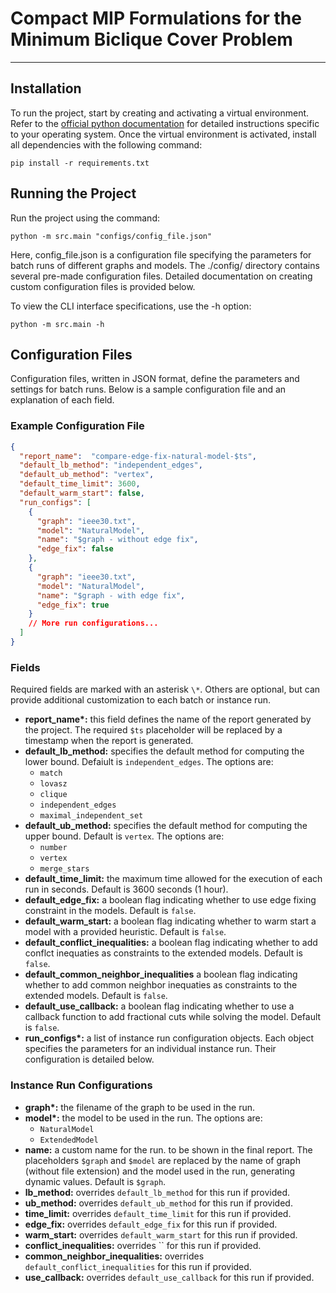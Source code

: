 # Compact MIP Formulations for the Minimum Biclique Cover Problem

---

## Installation

To run the project, start by creating and activating a virtual environment. Refer to the [official python documentation](https://docs.python.org/3/library/venv.html) for detailed instructions specific to your operating system. Once the virtual environment is activated, install all dependencies with the following command:

```commandline
pip install -r requirements.txt
```

## Running the Project

Run the project using the command:

```commandline
python -m src.main "configs/config_file.json"
```

Here, config_file.json is a configuration file specifying the parameters for batch runs of different graphs and models. The ./config/ directory contains several pre-made configuration files. Detailed documentation on creating custom configuration files is provided below.

To view the CLI interface specifications, use the -h option:

```commandline
python -m src.main -h
```

## Configuration Files

Configuration files, written in JSON format, define the parameters and settings for batch runs. Below is a sample configuration file and an explanation of each field.

### Example Configuration File

```json
{
  "report_name":  "compare-edge-fix-natural-model-$ts",
  "default_lb_method": "independent_edges",
  "default_ub_method": "vertex",
  "default_time_limit": 3600,
  "default_warm_start": false,
  "run_configs": [
    {
      "graph": "ieee30.txt",
      "model": "NaturalModel",
      "name": "$graph - without edge fix",
      "edge_fix": false
    },
    {
      "graph": "ieee30.txt",
      "model": "NaturalModel",
      "name": "$graph - with edge fix",
      "edge_fix": true
    }
    // More run configurations...
  ]
}
```

### Fields

Required fields are marked with an asterisk `\*`. Others are optional, but can provide additional customization to each batch or instance run.

- **report_name\*:** this field defines the name of the report generated by the project. The required `$ts` placeholder will be replaced by a timestamp when the report is generated.
- **default_lb_method:** specifies the default method for computing the lower bound. Defaiult is `independent_edges`. The options are:
  - `match`
  - `lovasz`
  - `clique`
  - `independent_edges`
  - `maximal_independent_set`
- **default_ub_method:** specifies the default method for computing the upper bound. Default is `vertex`. The options are:
  - `number`
  - `vertex`
  - `merge_stars`
- **default_time_limit:** the maximum time allowed for the execution of each run in seconds. Default is 3600 seconds (1 hour).
- **default_edge_fix:** a boolean flag indicating whether to use edge fixing constraint in the models. Default is `false`.
- **default_warm_start:** a boolean flag indicating whether to warm start a model with a provided heuristic. Default is `false`.
- **default_conflict_inequalities:** a boolean flag indicating whether to add conflct inequaties as constraints to the extended models. Default is `false`.
- **default_common_neighbor_inequalities** a boolean flag indicating whether to add common neighbor inequaties as constraints to the extended models. Default is `false`.
- **default_use_callback:** a boolean flag indicating whether to use a callback function to add fractional cuts while solving the model. Default is `false`.
- **run_configs\*:** a list of instance run configuration objects. Each object specifies the parameters for an individual instance run. Their configuration is detailed below.

### Instance Run Configurations

- **graph\*:** the filename of the graph to be used in the run.
- **model\*:** the model to be used in the run. The options are:
  - `NaturalModel`
  - `ExtendedModel`
- **name:** a custom name for the run. to be shown in the final report. The placeholders `$graph` and `$model` are replaced by the name of graph (without file extension) and the model used in the run, generating dynamic values. Default is `$graph`.
- **lb_method:** overrides `default_lb_method` for this run if provided.
- **ub_method:** overrides `default_ub_method` for this run if provided.
- **time_limit:** overrides `default_time_limit` for this run if provided.
- **edge_fix:** overrides `default_edge_fix` for this run if provided.
- **warm_start:** overrides `default_warm_start` for this run if provided.
- **conflict_inequalities:** overrides `` for this run if provided.
- **common_neighbor_inequalities:** overrides `default_conflict_inequalities` for this run if provided.
- **use_callback:** overrides `default_use_callback` for this run if provided.
